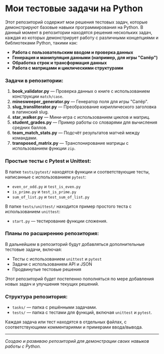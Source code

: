 # Мои тестовые задачи на Python

Этот репозиторий содержит мои решения тестовых задач, которые демонстрируют базовые навыки программирования на Python. В данный момент в репозитории находятся решения нескольких задач, каждая из которых демонстрирует работу с различными концепциями и библиотеками Python, такими как:

- **Работа с пользовательским вводом и проверка данных**
- **Генерация и манипуляция данными (например, для игры "Сапёр")**
- **Обработка строк и трансформация данных**
- **Работа с матрицами и циклическими структурами**

### Задачи в репозитории:

1. **book_validator.py** — Проверка данных о книге с использованием конструкции `match/case`.
2. **minesweeper_generator.py** — Генератор поля для игры "Сапёр".
3. **slug_transliterator.py** — Преобразование кириллического заголовка в латинский slug.
4. **star_walker.py** — Мини-игра с использованием циклов и матриц.
5. **student_grades.py** — Пример работы со словарями для вычисления средних баллов.
6. **team_match_stats.py** — Подсчёт результатов матчей между командами.
7. **transposed_matrix.py** — Транспонирование матрицы с использованием функции `zip`.

### Простые тесты с Pytest и Unittest:

В папке `tests/pytest/` находятся функции и соответствующие тесты, написанные с использованием `pytest`:

- `even_or_odd.py` и `test_is_even.py`
- `is_prime.py` и `test_is_prime.py`
- `sum_of_list.py` и `test_sum_of_list.py`

В папке `tests/unittest/` находится пример простого теста с использованием `unittest`:

- `start.py` — тестирование функции сложения.

### Планы по расширению репозитория:

В дальнейшем в репозиторий будут добавляться дополнительные тестовые задачи, включая:

- Тесты с использованием `unittest` и `pytest`
- Задачи с использованием API и JSON
- Продвинутые тестовые решения

Этот репозиторий будет постепенно пополняться по мере добавления новых задач и улучшения текущих решений.

### Структура репозитория:
- `tasks/` — папка с решёнными задачами.
- `tests/` — папка с тестами для функций, включая `unittest` и `pytest`.

Каждая задача или тест находятся в отдельных файлах, с соответствующими комментариями и примерами ввода/вывода.

---
*Создаю и развиваю репозиторий для демонстрации своих навыков работы с Python.*